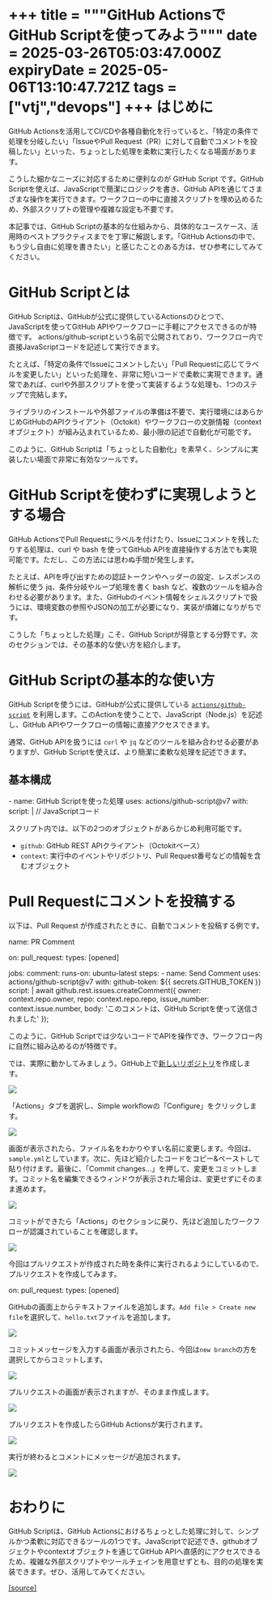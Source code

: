 +++
title = """GitHub ActionsでGitHub Scriptを使ってみよう"""
date = 2025-03-26T05:03:47.000Z
expiryDate = 2025-05-06T13:10:47.721Z
tags = ["vtj","devops"]
+++
はじめに
====

GitHub Actionsを活用してCI/CDや各種自動化を行っていると、「特定の条件で処理を分岐したい」「IssueやPull Request（PR）に対して自動でコメントを投稿したい」といった、ちょっとした処理を柔軟に実行したくなる場面があります。

こうした細かなニーズに対応するために便利なのが GitHub Script です。GitHub Scriptを使えば、JavaScriptで簡潔にロジックを書き、GitHub APIを通じてさまざまな操作を実行できます。ワークフローの中に直接スクリプトを埋め込めるため、外部スクリプトの管理や複雑な設定も不要です。

本記事では、GitHub Scriptの基本的な仕組みから、具体的なユースケース、活用時のベストプラクティスまでを丁寧に解説します。「GitHub Actionsの中で、もう少し自由に処理を書きたい」と感じたことのある方は、ぜひ参考にしてみてください。

GitHub Scriptとは
===============

GitHub Scriptは、GitHubが公式に提供しているActionsのひとつで、JavaScriptを使ってGitHub APIやワークフローに手軽にアクセスできるのが特徴です。 actions/github-scriptという名前で公開されており、ワークフロー内で直接JavaScriptコードを記述して実行できます。

たとえば、「特定の条件でIssueにコメントしたい」「Pull Requestに応じてラベルを変更したい」といった処理を、非常に短いコードで柔軟に実現できます。通常であれば、curlや外部スクリプトを使って実装するような処理も、1つのステップで完結します。

ライブラリのインストールや外部ファイルの準備は不要で、実行環境にはあらかじめGitHubのAPIクライアント（Octokit）やワークフローの文脈情報（contextオブジェクト）が組み込まれているため、最小限の記述で自動化が可能です。

このように、GitHub Scriptは「ちょっとした自動化」を素早く、シンプルに実装したい場面で非常に有効なツールです。

GitHub Scriptを使わずに実現しようとする場合
============================

GitHub ActionsでPull Requestにラベルを付けたり、Issueにコメントを残したりする処理は、curl や bash を使ってGitHub APIを直接操作する方法でも実現可能です。ただし、この方法には思わぬ手間が発生します。

たとえば、APIを呼び出すための認証トークンやヘッダーの設定、レスポンスの解析に使う jq、条件分岐やループ処理を書く bash など、複数のツールを組み合わせる必要があります。また、GitHubのイベント情報をシェルスクリプトで扱うには、環境変数の参照やJSONの加工が必要になり、実装が煩雑になりがちです。

こうした「ちょっとした処理」こそ、GitHub Scriptが得意とする分野です。次のセクションでは、その基本的な使い方を紹介します。

GitHub Scriptの基本的な使い方
=====================

GitHub Scriptを使うには、GitHubが公式に提供している [`actions/github-script`](https://github.com/actions/github-script) を利用します。このActionを使うことで、JavaScript（Node.js）を記述し、GitHub APIやワークフローの情報に直接アクセスできます。

通常、GitHub APIを扱うには `curl` や `jq` などのツールを組み合わせる必要がありますが、GitHub Scriptを使えば、より簡潔に柔軟な処理を記述できます。

基本構成
----

\- name: GitHub Scriptを使った処理
  uses: actions/github-script@v7
  with:
    script: |
      // JavaScriptコード

スクリプト内では、以下の2つのオブジェクトがあらかじめ利用可能です。

*   `github`: GitHub REST APIクライアント（Octokitベース）
*   `context`: 実行中のイベントやリポジトリ、Pull Request番号などの情報を含むオブジェクト

Pull Requestにコメントを投稿する
======================

以下は、Pull Request が作成されたときに、自動でコメントを投稿する例です。

name: PR Comment

on:
  pull\_request:
    types: \[opened\]

jobs:
  comment:
    runs-on: ubuntu-latest
    steps:
      \- name: Send Comment
        uses: actions/github-script@v7
        with:
          github-token: ${{ secrets.GITHUB\_TOKEN }}
          script: |
            await github.rest.issues.createComment({
              owner: context.repo.owner,
              repo: context.repo.repo,
              issue\_number: context.issue.number,
              body: 'このコメントは、GitHub Scriptを使って送信されました'
            });

このように、GitHub Scriptでは少ないコードでAPIを操作でき、ワークフロー内に自然に組み込めるのが特徴です。

では、実際に動かしてみましょう。GitHub上で[新しいリポジトリ](https://docs.github.com/ja/repositories/creating-and-managing-repositories/creating-a-new-repository)を作成します。

![](https://cdn-ak.f.st-hatena.com/images/fotolife/v/virtualtech/20250326/20250326140349.png)

「Actions」タブを選択し、Simple workflowの「Configure」をクリックします。

![](https://cdn-ak.f.st-hatena.com/images/fotolife/v/virtualtech/20250326/20250326140352.png)

画面が表示されたら、ファイル名をわかりやすい名前に変更します。今回は、`sample.yml`としています。次に、先ほど紹介したコードをコピー&ペーストして貼り付けます。最後に、「Commit changes...」を押して、変更をコミットします。コミット名を編集できるウィンドウが表示された場合は、変更せずにそのまま進めます。

![](https://cdn-ak.f.st-hatena.com/images/fotolife/v/virtualtech/20250326/20250326140356.png)

コミットができたら「Actions」のセクションに戻り、先ほど追加したワークフローが認識されていることを確認します。

![](https://cdn-ak.f.st-hatena.com/images/fotolife/v/virtualtech/20250326/20250326140359.png)

今回はプルリクエストが作成された時を条件に実行されるようにしているので、プルリクエストを作成してみます。

on:
  pull\_request:
    types: \[opened\]

GitHubの画面上からテキストファイルを追加します。`Add file > Create new file`を選択して、`hello.txt`ファイルを追加します。

![](https://cdn-ak.f.st-hatena.com/images/fotolife/v/virtualtech/20250326/20250326140403.png)

コミットメッセージを入力する画面が表示されたら、今回は`new branch`の方を選択してからコミットします。

![](https://cdn-ak.f.st-hatena.com/images/fotolife/v/virtualtech/20250326/20250326140407.png)

プルリクエストの画面が表示されますが、そのまま作成します。

![](https://cdn-ak.f.st-hatena.com/images/fotolife/v/virtualtech/20250326/20250326140411.png)

プルリクエストを作成したらGitHub Actionsが実行されます。

![](https://cdn-ak.f.st-hatena.com/images/fotolife/v/virtualtech/20250326/20250326140415.png)

実行が終わるとコメントにメッセージが追加されます。

![](https://cdn-ak.f.st-hatena.com/images/fotolife/v/virtualtech/20250326/20250326140419.png)

おわりに
====

GitHub Scriptは、GitHub Actionsにおけるちょっとした処理に対して、シンプルかつ柔軟に対応できるツールの1つです。JavaScriptで記述でき、githubオブジェクトやcontextオブジェクトを通じてGitHub APIへ直感的にアクセスできるため、複雑な外部スクリプトやツールチェインを用意せずとも、目的の処理を実装できます。ぜひ、活用してみてください。

[[source]](https://devops-blog.virtualtech.jp/entry/20250326/1742965427)
